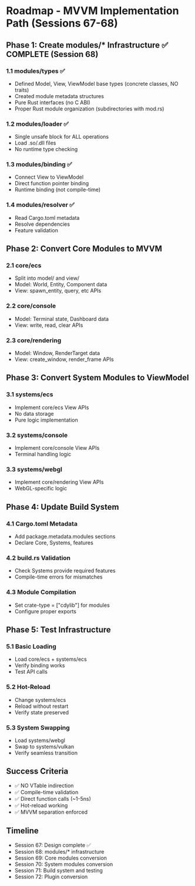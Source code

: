 # Roadmap - MVVM Implementation Path (Sessions 67-68)

## Phase 1: Create modules/* Infrastructure ✅ COMPLETE (Session 68)

### 1.1 modules/types ✅
- Defined Model, View, ViewModel base types (concrete classes, NO traits)
- Created module metadata structures
- Pure Rust interfaces (no C ABI)
- Proper Rust module organization (subdirectories with mod.rs)

### 1.2 modules/loader ✅
- Single unsafe block for ALL operations
- Load .so/.dll files
- No runtime type checking

### 1.3 modules/binding ✅
- Connect View to ViewModel
- Direct function pointer binding
- Runtime binding (not compile-time)

### 1.4 modules/resolver ✅
- Read Cargo.toml metadata
- Resolve dependencies
- Feature validation

## Phase 2: Convert Core Modules to MVVM

### 2.1 core/ecs
- Split into model/ and view/
- Model: World, Entity, Component data
- View: spawn_entity, query, etc APIs

### 2.2 core/console
- Model: Terminal state, Dashboard data
- View: write, read, clear APIs

### 2.3 core/rendering
- Model: Window, RenderTarget data
- View: create_window, render_frame APIs

## Phase 3: Convert System Modules to ViewModel

### 3.1 systems/ecs
- Implement core/ecs View APIs
- No data storage
- Pure logic implementation

### 3.2 systems/console
- Implement core/console View APIs
- Terminal handling logic

### 3.3 systems/webgl
- Implement core/rendering View APIs
- WebGL-specific logic

## Phase 4: Update Build System

### 4.1 Cargo.toml Metadata
- Add package.metadata.modules sections
- Declare Core, Systems, features

### 4.2 build.rs Validation
- Check Systems provide required features
- Compile-time errors for mismatches

### 4.3 Module Compilation
- Set crate-type = ["cdylib"] for modules
- Configure proper exports

## Phase 5: Test Infrastructure

### 5.1 Basic Loading
- Load core/ecs + systems/ecs
- Verify binding works
- Test API calls

### 5.2 Hot-Reload
- Change systems/ecs
- Reload without restart
- Verify state preserved

### 5.3 System Swapping
- Load systems/webgl
- Swap to systems/vulkan
- Verify seamless transition

## Success Criteria

- ✅ NO VTable indirection
- ✅ Compile-time validation
- ✅ Direct function calls (~1-5ns)
- ✅ Hot-reload working
- ✅ MVVM separation enforced

## Timeline

- Session 67: Design complete ✅
- Session 68: modules/* infrastructure
- Session 69: Core modules conversion
- Session 70: System modules conversion
- Session 71: Build system and testing
- Session 72: Plugin conversion